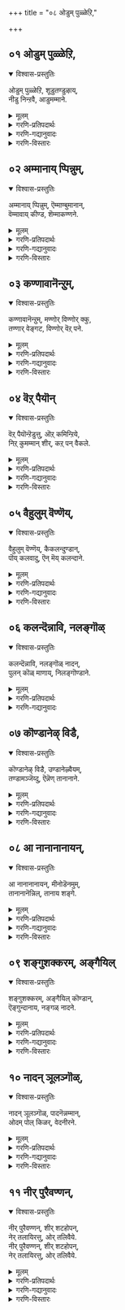 +++
title = "०८ ओडुम् पुळ्ळेऱि,"

+++


## ०१ ओडुम् पुळ्ळेऱि,
<details open><summary>विश्वास-प्रस्तुतिः</summary>

ओडुम् पुळ्ळेऱि, शूडुतण्डुऴाय्,  
नीडु निन्ऱवै, आडुमम्माने.
</details>

<details><summary>मूलम्</summary>

ओडुम् पुळ्ळेऱि, शूडुतण्डुऴाय्,  
नीडु निन्ऱवै, आडुमम्माने.
</details>

<details><summary>गरणि-प्रतिपदार्थः</summary>

पुळ् एऱि = गरुडपक्षियन्नेरि, ओडुम् = धाविसुववनू, तण् तुऴाय् = तम्पाद तुलसियन्नु, शूडुम् = मुडियुववनू, नीडु = शाश्वतवागि, निन्ऱ = इरुव, अवै = अवरॊडनॆ, आडुम् = सन्तोषपडुववनू, अम्माने = सर्वेश्वरने. 
</details>

<details><summary>गरणि-गद्यानुवादः</summary>

गरुड पक्षियन्नेरि धाविसुववनू, तम्पाद तुलसिय हारवन्नु मुडियुववनू, शाश्वतवागिरुव अवरॊडनॆ सन्तोषदिन्द विहरिसुववनू, सर्वेश्वरने. 
</details>

<details><summary>गरणि-विस्तारः</summary>

’गरुड.................................नू’ – तन्न आश्रितरिगॆ सङ्कटवॊदगिदाग, अवरु ’स्वामी, नीने गति, कापाडु” ऎन्दु आर्तरागि कूगि करॆदाग, भगवन्तनु क्षणमात्रवू तडमाडदन्तॆ, गरुडनन्नेरि, अवर बळिगॆ ओडिबरुववनल्ल\! आश्रितवत्सलनल्लवे स्वामि? 

“तम्पाद .........................नू” – अरळि, परिमळदिन्दलू मधुविनिन्दलू तुम्बिरुव, दुम्बिगळु मुसुरिकॊण्डिरुव तम्पाद तुलसिय हारवॆन्दरॆ भगवन्तनिगॆ अत्यन्त प्रियवादद्दु. अदन्नु तलॆयल्लि मुडियुववनु. कत्तिनल्लि धरिसुवनु स्वामि. 

’शाश्वत.................नू” – शाश्वतवागि नॆलसिरुववरॆन्दरॆ नित्यसूरिगळु. अवरु परमपदवासिगळु. भगवन्तन सान्निध्यदल्लिद्दुकॊण्डु, सेवॆसल्लिसुत्ता, भगवत्कृपाकटाक्षक्कॆ पात्ररागि आनन्ददिन्द काल कळॆयुववरु अवरु. 

आळ्वाररु हेळुत्तारॆ- भगवन्तनु कडुसङ्कटक्कॊळगागिरुव आश्रितर सङ्कटवन्नु कूडले हरिसुत्तानॆ. तुलसिय हारवन्नु धरिसुत्तानॆ. नित्यसूरिगळ कैङ्कर्यवन्नु स्वीकरिसुत्ता आनन्ददिन्द अवरॊडनॆ इरुत्तानॆ. आश्रितवत्सलनू करुणामयनू स्वामि.
</details>



## ०२ अम्मानाय् प्पिन्नुम्,
<details open><summary>विश्वास-प्रस्तुतिः</summary>

अम्मानाय् प्पिन्नुम्, ऎम्माण्बुमानान्,  
वॆम्मावाय् कीण्ड, शॆम्माकण्णने.
</details>

<details><summary>मूलम्</summary>

अम्मानाय् प्पिन्नुम्, ऎम्माण्बुमानान्,  
वॆम्मावाय् कीण्ड, शॆम्माकण्णने.
</details>

<details><summary>गरणि-प्रतिपदार्थः</summary>

अम्मन् आय्= सर्वेश्वरनागि, पिन्नुम् = अनन्तर, ऎम्माण्भुम् आनान् = नम्म तन्दॆयू आदवनु, वॆम् = क्रूरवाद, मा = कुदुरॆय, वाय् कीण्ड = बायन्नु सीळिद, शॆम् = कॆम्पाद, मा = विशालवाद, कण्णने = कण्णुळ्ळवने \(कृष्णने\). 
</details>

<details><summary>गरणि-गद्यानुवादः</summary>

सर्वेश्वरनादवनू, नम्म तन्दॆयादवनू, क्रूरवाद कुदुरॆय बायन्नु सीळिदवनू कॆम्पाद विशालवाद कण्णुळ्ळ कृष्णने. 
</details>

<details><summary>गरणि-विस्तारः</summary>

हिन्दिन पाशुरदल्लि, भगवन्तनु नित्यसूरिगळ कैङ्कर्यवन्नु स्वीकरिसुत्तिरुवनॆन्दरू सह, अवनु तन्न सृष्टिय जीविगळ बगॆगॆ कृपॆगॊण्डु, अवर कष्टसङ्कटगळन्नु निवारिसुवुदरल्लि सदा सिद्धनागिरुवनॆन्दु हेळलायितु. 

ई पाशुरदल्लि सर्वेश्वरनाद स्वामियु भूलोकवासिगळिगॆ तन्दॆयागियू ऒडॆयनागियू इद्दानॆम्बुदन्नु निदर्शनदॊन्दिगॆ तिळिसलागिदॆ. 

आळ्वाररु हेळुत्तारॆ- भगवन्तनु सर्वेश्वरनागि परमपदवासिगळ सेवॆयन्नु पडॆयुत्तिद्दरू सह भूलोकवासिगळ उद्धारक्कागि सन्दर्भक्कॆ तक्कन्तॆ बेरॆबेरॆ अवतारगळन्नु तळॆयुव कृपाळुवागिद्दानॆ. सुन्दरवू विशालवू आद कण्णुगळुळ्ळ अत्याकर्षकनाद श्रीकृष्णने अवनु\! 

दुष्टकंसनिन्द प्रेरितनागि, केशि ऎम्ब राक्षसनु बालकृष्णनन्नु कच्चि कॊल्लुवुदक्कागि बन्दनु. तन्न दॊड्ड बायन्नु तॆरॆदिट्टुकॊण्डु कृष्णन मेलॆ नुग्गि बन्दनु. कृष्णनु तन्न ऎडतोळन्नुआ कुदुरॆय बायल्लि तुरुकिदनु. अल्लि अदु दप्पदप्पनागुत्त बॆळॆयितु. कुदुरॆगॆ उसिराडलु आगदन्तॆ माडितु. आ बळिक, कैयन्नु हिन्दक्कॆ सॆळॆदुकॊण्डु, अदर ऎरडुदवडॆगळन्नू हिडिदु अदर बायन्नु सीळिकॊन्दु हाकिदनु. इदु केशिसंहारद कथॆ.
</details>



## ०३ कण्णावानॆन्ऱुम्,
<details open><summary>विश्वास-प्रस्तुतिः</summary>

कण्णावानॆन्ऱुम्, मण्णोर् विण्णोर् क्कु,  
तण्णार् वेङ्गट, विण्णोर् वॆऱ् पने.
</details>

<details><summary>मूलम्</summary>

कण्णावानॆन्ऱुम्, मण्णोर् विण्णोर् क्कु,  
तण्णार् वेङ्गट, विण्णोर् वॆऱ् पने.
</details>

<details><summary>गरणि-प्रतिपदार्थः</summary>

कण् आवान् = कृपाधारनागुत्तानॆ, ऎन्ऱुम् = यावागलू \(ऎल्ल कालक्कू\), मण्णोर् क्कु = भूलोकवासिगळिगू, विण्णोर् क्कु = मेलण लोकदवरिगू, तण् आर् = तम्पु तुम्बिरुव, वेङ्गडम् = तिरुवॆङ्कटवॆम्बुदु, विण्णोर् = नित्यसूरिगळ, वॆऱ् पने = तिरुमलैयुळ्ळवने. 
</details>

<details><summary>गरणि-गद्यानुवादः</summary>

भूलोकवासिगळिगू मेलणलोकदवरिगू यारु ऎल्ल कालक्कू कृपाधारनागिरुत्तानो आ स्वामिये तम्पु तुम्बिरुव तिरुवेङ्कटवॆम्ब तिरुमलॆयल्लि नॆलसिरुव नित्यसूरिगळस्वामि\! 
</details>

<details><summary>गरणि-विस्तारः</summary>

इदॊन्दु स्वारस्यवाद पाशुर. भूलोकदल्लि तिरुवॆङ्कटगिरिय हिरिमॆयॆष्टॆम्बुदन्नू, भगवन्तन सर्वसमत्ववन्नू इदु तिळिसुत्तदॆ. 

आळ्वाररु हेळुत्तारॆ- भगवन्तनिगॆ तारतम्यभावनॆयिल्ल. अवनु पक्षपातमाडुवुदिल्ल. इवरु तन्न समीपदल्लिरुववरु, परिशुद्धरादवरु, पापरहितरु, अमररु, तन्न नित्यकैङ्कर्यदल्लिये तॊडगिरुववरु ऎन्दु परमपदवासिगळाद नित्यसूरिगळ विषयदल्लि भगवन्तनिगॆ वात्सल्य हॆच्चुवुदिल्ल. हागॆये, इवरु पापिगळु, हुट्टु-सावुगळ गॊन्दलदल्लि बिद्दुतॊळलुववरु, कीळादवरु ऎन्दु भूलोकवासिगळाद मर्त्यर विषयदल्लि अवन वात्सल्य कुन्दुवुदिल्ल. अवरन्नु निकृष्टवागि काणुवुदिल्ल. असड्डॆ माडुवुदिल्ल. अवर उद्धारक्कागिये तानिरुवुदु ऎम्बुदन्नु लोकक्कॆ निदर्शनगॊळिसुवुदक्कागिये ऎम्बन्तॆ तम्पु तुम्बिरुव तिरुवॆङ्कटगिरियॆम्ब पवित्रवाद बॆट्टद शिखरदल्लि आ स्वामिये, नित्यसूरिगळिन्द सेवॆयन्नु स्वीकरिसुव स्वामिये, तानिरबेकाद परमपदवन्नु बिट्टु बन्दु, नॆलसिद्दानॆ कण्डिरा\!
</details>



## ०४ वॆऱ् पैयॊन्
<details open><summary>विश्वास-प्रस्तुतिः</summary>

वॆऱ् पैयॊन्ऱॆडुत्तु, ऒऱ् कमिन्ऱिये,  
निऱ् कुमम्मान् शीर्, कऱ् पन् वैकले.
</details>

<details><summary>मूलम्</summary>

वॆऱ् पैयॊन्ऱॆडुत्तु, ऒऱ् कमिन्ऱिये,  
निऱ् कुमम्मान् शीर्, कऱ् पन् वैकले.
</details>

<details><summary>गरणि-प्रतिपदार्थः</summary>

वॆऱ् पै ऒन्ऱु = बॆट्टवॊन्दन्नु, ऎडुत्तु = ऎत्ति हिडिदु, ऒऱ् कम् = बलद कॊरतॆ, इन्ऱिये = इल्लदन्तॆये, निऱ् कुम् = निन्त, \(निल्लुव\), अम्मान् = स्वामिय शीर् = कल्याणगुणगळन्नु, कऱ् पन् = कलियुत्तेनॆ, \(चिन्तिसुत्तानॆ\), वैहले = यावागलू. 
</details>

<details><summary>गरणि-गद्यानुवादः</summary>

बॆट्टवॊन्दन्नु ऎत्तिहिडिदु बलद कॊरतॆयिल्लदन्तॆ निल्लुव स्वामिय कल्याणगुणगळन्नु ऎडॆबिडदॆ चिन्तिसुत्तेनॆ. 
</details>

<details><summary>गरणि-विस्तारः</summary>

भगवन्तनु श्रीकृष्णनागि अवतरिसिदाग नडॆसिद अद्भुत प्रसङ्गवॊन्दन्नु इल्लि सूचिसुत्ता, सर्वेश्वरन सामर्थ्य, दयॆ, रक्षणॆ, क्षमॆ, सर्वसमत्व मुन्ताद विशिष्टकल्याण गुणगळन्नु उदाहरिसलागुत्तिदॆ. 

गोवळरु, तम्म सम्प्रदायक्कॆ तक्कन्तॆ, वर्षक्कॊम्मॆ देवेन्द्र पूजॆ माडुत्तिद्दरु. ऒम्मॆ आ पूजॆयन्नू ऎडॆयन्नू तनगॆ सल्लिसलिल्लवॆम्ब कारणदिन्द देवेन्द्रनु अवर मेलॆ कोपगॊण्डु इडिय नन्दगोकुलवन्ने नाशमाडिबिडुवुदागि, अदर मेलॆ एळुदिनगळ काल ऎडॆबिडदॆ बिरुसुमळॆयन्नु सुरिसिदनु. अल्लि \(नन्दगोकुलदल्लि\) बॆळॆयुत्तिद्द बालकृष्णनु, समीपदल्लिद्द गोवर्धन गिरियन्ने कॊडॆयन्तॆ ऎत्तिहिडिदु, अदरडियल्लि गोवुगळन्नू गोवळरन्नू आ बिरुसु मळॆयिन्द पारुमाडिदनु. 

ऎळॆय बालकनिगॆ बॆट्टवन्नु ऎत्ति हिडियुव सामर्थ्यवे? एळु दिनगळ काल तन्न किरुबॆरळिन मेलॆ अदन्नु निल्लिसिकॊण्डिरुवाग अवन बल कुन्दलिल्लवे? इन्थ हलवारु प्रश्नॆगळु भगवन्तन साटियिल्लद सामर्थ्यवन्नुगुरुतिट्टु तोरिसुवुदु. 

देवेन्द्रनिगॆ उण्टाद कोप, दर्पगळु फलिसदॆ, अवनिगॆ मुखभञ्जनवायितष्टॆ. आग अवनु बालकृष्णनन्नु सर्वेश्वरनॆन्दरितु, अल्लिगॆ तन्न परिवारदॊन्दिगॆ बन्दु, स्वामिय क्षमॆबेडिदनष्टॆ. आश्रितरन्नु रक्षिसुवुदू, आश्रित विरोधिगळन्नु शिक्षिसुवुदू भगवन्तन कॆलस. आश्रितविरोधियाद देवेन्द्रनु भगवन्तनल्लि क्षमॆ बेडिद कूडले. अवनु तप्पु माडिदवनादरू, अदन्नु लॆक्किसदॆ, अवनन्नु मन्निसुव सहज स्वभाव भगवन्तनदु. आद्दरिन्द अवनन्नु भगवन्तनु क्षमिसिदनु. 

आश्रितरु गोपगोपियरे एकॆ? मूकप्राणिगळाद गोवुगळु अल्लवे? ऎल्लरनू रक्षिसुव कार्यभगवन्तनदल्लवे? भगवन्तनिगॆ गोवळरिगिन्तलू गोवुगळल्लि वात्सल्य हॆच्चु. 

हीगॆ, ऒन्दु प्रसङ्गदिन्दले भगवन्तनु तन्न अनेक कल्याणगुणस्वभावगळन्नु व्यक्तपडिसिदनु\!

आळ्वाररु हेळुत्तारॆ- बालकनागि कण्डरू सह, तानु सर्वसमर्थनॆन्दु तोरिसुवन्तॆ दॊड्ड बॆट्टवन्नॆत्ति कॊडॆयन्तॆ हिडिदु आश्रितराद गोवुगळन्नूगोवळरन्नू कापाडिदनल्लवे? आ स्वामिय कृपॆगागि नानु अवन विशिष्टकल्याणगुणगळन्नु ऎडॆबिडदॆ चिन्तिसुत्तेनॆ.
</details>



## ०५ वैहुलुम् वॆण्णॆय्,
<details open><summary>विश्वास-प्रस्तुतिः</summary>

वैहुलुम् वॆण्णॆय्, कैकलन्दुण्डान्,  
पॊय् कलवादु, ऎन् मॆय् कलन्दाने.
</details>

<details><summary>मूलम्</summary>

वैहुलुम् वॆण्णॆय्, कैकलन्दुण्डान्,  
पॊय् कलवादु, ऎन् मॆय् कलन्दाने.
</details>

<details><summary>गरणि-प्रतिपदार्थः</summary>

वैहुलम् = यावागलू, वॆण्णॆय् = बॆण्णॆयन्नु, कैकलन्दु = कै तुम्बिकॊण्डु, उण्डान् = उण्डवनाद स्वामियु, पॊय् कलवादु = सुळ्ळिगॆ ऎडॆयिल्लदन्तॆ, ऎन् = नन्न, मॆय् = देहदल्लि, कलन्दाने – कूडिकॊण्डनल्ल\! 
</details>

<details><summary>गरणि-गद्यानुवादः</summary>

बॆण्णॆयन्नु यावागलू कैगळल्लि तुम्बिकॊण्डु उण्णुव स्वामियु, सुळ्ळिगॆ \(भ्रान्तिगॆ\) ऎडॆकॊडदन्तॆ, नन्न देहदल्लि \(बन्दु\) कूडिकॊण्डनल्ल\! 
</details>

<details><summary>गरणि-विस्तारः</summary>

आळ्वाररु हेळुत्तारॆ- भगवन्तन विशिष्ट कल्याणगुणगळन्नु ऎडॆबिडदॆ नानु चिन्तिसुत्तिरुवुदर फलवागि ननगॆ अत्युत्तमवाद भाग्यवु लभ्यवागिदॆ. हिन्दॆ, श्रीकृष्णनागि बॆळॆयुत्तिद्द सर्वेश्वरनु नन्दगोकुलद मनॆमनॆयल्लियू बॆण्णॆयन्नु कैगळल्लि तुम्बिकॊण्डु ऎडॆबिडदॆ तिन्नुत्तिद्दष्टु सरागवागिवे, सुलभवागिये, अवनु नन्न देहदॊळक्कॆ प्रवेशिसिद्दानॆ. इदु सुळ्ळू अल्ल. ई विषयदल्लि ननगॆ भ्रान्तियू इल्ल. 

भगवन्तनन्नु ऒलिसिकॊळ्ळुवुदक्कॆ सरळमार्ग अवन कल्याणगुणगळन्नु ऎडॆबिडदॆ चिन्तिसुत्तिरुवुदु ऎन्दु सूचनॆयल्लवे?
</details>



## ०६ कलन्दॆन्नावि, नलङ्गॊळ्
<details open><summary>विश्वास-प्रस्तुतिः</summary>

कलन्दॆन्नावि, नलङ्गॊळ् नादन्,  
पुलन् कॊळ् माणाय्, निलङ्गॊण्डाने.
</details>

<details><summary>मूलम्</summary>

कलन्दॆन्नावि, नलङ्गॊळ् नादन्,  
पुलन् कॊळ् माणाय्, निलङ्गॊण्डाने.
</details>

<details><summary>गरणि-प्रतिपदार्थः</summary>

कलन्दु = कूडिकॊण्डु, ऎन् आवि = नन्न आत्मदॊडनॆ, नलम् कॊळ् = हर्षिसि कीर्तिवन्तनाद, नादन् = नन्न नाथनु, पुलन् कॊळ् = पञ्चेन्द्रियगळन्नू सूरॆगॊळ्ळुवन्थ, माण् आय् = वामन ब्रह्मचारियागि, निलम् = नॆलवन्नु, कॊण्डाने = \(दानवागि\) पडॆदुकॊण्डवने. 
</details>

<details><summary>गरणि-गद्यानुवादः</summary>

आळ्वाररु हेळुत्तारॆ- भगवन्तनु परमसुन्दरनाद वामनवटुवागि अवतरिसि, बलिचक्रवर्तिय याग शालॆयन्नु प्रवेशिसिदाग, अल्लिद्दवरॆल्लर ऎल्ल इन्द्रियगळन्नू सूरॆगॊण्डनु. बळिक, तन्न हॆज्जॆयल्लि मूरु हॆज्जॆगळष्टु नॆलवन्नु तनगॆ दान माडॆन्दु बलिचक्रवर्तियन्नु याचिसि, अदन्नु अवनिन्द पडॆदुकॊण्डु, महादानियाद बलिचक्रवरियन्नु उद्दरिसिदनु. रूपदल्लि चिक्कवनागि बन्दवन कीर्ति ऎष्टु अपारवागि बॆळॆयितु\! आ स्वामिये नन्न नाथनागि बन्दु, नन्नल्लि अभिमानगॊण्डु, नन्न देहवन्नु प्रवेशिसिदनु. मत्तु नन्न आत्मदॊन्दिगॆ बॆरॆतुकॊण्डनु. इदरिन्द नन्न देहात्म भ्रान्तियु नाशवायितु. आत्मोद्धारवायितु. बलिचक्रवर्तियन्तॆ नानु कॊडुगैयवनल्ल. नन्नल्लि कॊडलु एनू इल्ल. अवन कल्याणगुणगळन्नु चिन्तिसुत्तिद्दद्दरिन्दले, नन्नल्लि अवनु अपारवाद कृपॆयन्नु तोरिदनल्ल\!
</details>



## ०७ कॊण्डानेऴ् विडै,
<details open><summary>विश्वास-प्रस्तुतिः</summary>

कॊण्डानेऴ् विडै, उण्डानेऴ्वैयम्,  
तण्डामञ्जॆय्दु, ऎन्नॆण् तानानाने.
</details>

<details><summary>मूलम्</summary>

कॊण्डानेऴ् विडै, उण्डानेऴ्वैयम्,  
तण्डामञ्जॆय्दु, ऎन्नॆण् तानानाने.
</details>

<details><summary>गरणि-प्रतिपदार्थः</summary>

कॊण्डान् = पळगिसिकॊण्डनु, एऴ् विडै = एळु गूळिगळन्नु, उण्डान् =उण्डनु \(कबळिसिबिट्टनु\), एऴ् वैयम् = एळुलोकगळन्नु, तण् = तम्पाद, तामम् = स्थळवन्नु \(नॆलॆयन्नु\), शॆय्दु = उण्टुमाडि, ऎन् = नन्न, ऎण् तान् = नन्न आलोचनॆये \(मनस्से\), आनाने = आगिबिट्टनल्ल\! 
</details>

<details><summary>गरणि-गद्यानुवादः</summary>

एळु गूळिगळन्नू पळगिसिकॊण्डनु. एळु लोकगळन्नू कबळिसिबिट्टनु. तम्पाद स्थळवन्नु उण्टुमाडि, नन्न आलोचनॆये तानु आगिबिट्टनल्ल\! 
</details>

<details><summary>गरणि-विस्तारः</summary>

आळ्वाररु हेळुत्तारॆ- भगवन्तनु श्रीकृष्णनागि अवतरिसिदाग, तनगॆ प्रीतिपात्रळाद नप्पिन्नैदेवियन्नु कैहिडियुवुदक्कागिये, अवळ तन्दॆ साकिद्द एळुगूळिगळन्नू तानॊब्बने ऒण्टियागि ऎदुरिसि, हिडिदु पळगिसिदनु. प्रळय काल बन्दाग, स्वामियु तन्न सृष्टिये आद एळु लोकगळन्नू कबळिसि, तन्न हॊट्टॆयल्लिट्टुकॊण्डु संरक्षिसिदनु. चेतनरन्नु उद्धरिसि, अवरिगॆ शाश्वतवाद नॆलॆयन्नु कॊडुवुदक्कागिये आनन्दपूर्णवाद परमपदवन्ने उण्टुमाडिदनु. हीगॆल्ल अद्भुतकार्‍यगळन्नु नडॆसिद्दरिन्द, आश्रितरक्षकत्ववन्नू, अपारवात्सल्यवन्नू, कृपॆयन्नू व्यक्तपडिसिद भगवन्तनु नन्न मनदल्लि मूडिबन्द आलोचनॆगळॆल्लवन्नू कैगूडिसिदनल्ल\! 

“नन्न आलोचनॆये तानागिबिट्टनल्ल” – इदक्कॆ आळ्वाररु जीविसिरुव कालदल्लि भगवत्सेवॆयन्नु ऎडॆबिडदॆ नडॆसुत्तिरबेकॆन्दू, अवरु मरणिस बळिक, परमपदवन्ने सेरि, भगवन्तन नित्यसेवॆयल्लि तॊडगिरबेकॆन्दू आ “आलोचनॆ’गळु इरबहुदे? ऎनिसुत्तदॆ.
</details>



## ०८ आ नानानानायन्,
<details open><summary>विश्वास-प्रस्तुतिः</summary>

आ नानानानायन्, मीनोडॆनमुम्,  
तानानानॆन्निल्, तानाय शङ्गे.
</details>

<details><summary>मूलम्</summary>

आ नानानानायन्, मीनोडॆनमुम्,  
तानानानॆन्निल्, तानाय शङ्गे.
</details>

<details><summary>गरणि-प्रतिपदार्थः</summary>

आन् आनान् आयन् \(= आन् आयन् आनान्\) = दनकरुगळन्नु मेयिसुव गोपालनादनु, मीनोडुएनमुम् = मीनागियू, वराहनागियू, तान् आनान् = ताने आदनु, ऎन्निल् = ऎन्दरॆ, तान् तानु, आय = आदद्दु, शङ्गे = लॆक्कविल्लदष्टु रूपगळे. 
</details>

<details><summary>गरणि-गद्यानुवादः</summary>

दनकरुगळन्नु मेयिसुव गोपालनागियू, मीनागियू, वराहनागियू ताने आदनु ऎन्दरॆ, तानु लॆक्कविल्लदष्टु रूपगळे आदनु \(आगिद्दानॆ\). 
</details>

<details><summary>गरणि-विस्तारः</summary>

आळ्वाररु हेळुत्तारॆ- भगवन्तनु बेरॆबेरॆ अवतारगळन्नु तळॆदनु. मीनादनु, वराहवादनु, गोपालनादनु. हीगॆ हेळिदरॆ, भगवन्तनु वराहनागि दुष्ट हिरण्याक्षनन्नु कॊन्दु अवनु ..................................होद भूमियन्नु \(भूदेवियन्नु\) रक्षिसिदनु. ............................................गोवुगळन्नु मेयिसि अवुगळन्नु रक्षिसिदनु. ...............तन्न जगद्रक्षणकार्यक्कागि तळॆद अवतार रूपगळु ऒन्दे, ऎरडे, हत्तॆ, इप्पत्ते? सन्दर्भक्कॆ तक्कन्तॆ अवु लॆक्कविल्लदष्टु ऎन्दे हेळबेकागुत्तदॆ.
</details>



## ०९ शङ्गुशक्करम्, अङ्गैयिल्
<details open><summary>विश्वास-प्रस्तुतिः</summary>

शङ्गुशक्करम्, अङ्गैयिल् कॊण्डान्,  
ऎङ्गुन्दानाय, नङ्गळ् नादने.
</details>

<details><summary>मूलम्</summary>

शङ्गुशक्करम्, अङ्गैयिल् कॊण्डान्,  
ऎङ्गुन्दानाय, नङ्गळ् नादने.
</details>

<details><summary>गरणि-प्रतिपदार्थः</summary>

शङ्गु = शङ्खचक्रगळन्नु, अम् कैयिल् = सुन्दरवाद कैगळल्लि, कॊण्डान् = धरिसिद्दानॆ, ऎङ्गुम् = ऎल्लॆल्लियू \(ऎल्लॆडॆयल्लियू\), तान् = ताने, आय = आगिरुववनु, नङ्गळ् = नम्म, नादने = ऒडॆयने \(रक्षकनाद स्वामिये\). 
</details>

<details><summary>गरणि-गद्यानुवादः</summary>

ऎल्लॆडॆयल्लियू ताने आगिरुववनु नम्म रक्षकनाद नम्म स्वामिये\! अवनु तन्न सुन्दरवाद कैगळल्लि शङ्ख चक्रगळन्नु धरिसिद्दानॆ. 
</details>

<details><summary>गरणि-विस्तारः</summary>

आळ्वाररु हेळुत्तारॆ- भगवन्तनु ऎल्ल कडॆयल्लू व्यापिसिकॊण्डिद्दानॆ. तानु आरिसिकॊण्डन्तॆ लॆक्कविल्लदष्टु अवतारगळागि, ऎल्लर कण्णिगू इन्द्रियगळिगू गोचरवागियू, तानु सृष्टिसिद ऎल्ल वस्तुगळल्लि अन्तर्यामियागि इन्द्रियगळिगॆ अगोचरवागियू व्यापिसिकॊण्डिद्दानॆ. अवनु नम्म ऒडॆयनागि, नम्म रक्षकनागि तन्न सुन्दरवाद कैगळल्लि शङ्ख चक्रगळन्नु हिडिदु सिद्धनागिद्दानॆ. आश्रितरक्षणॆयॆन्दरॆ भगवन्तनिगॆ ऎष्टु वात्सल्य\!
</details>



## १० नादन् ञूलञ्गॊळ्,
<details open><summary>विश्वास-प्रस्तुतिः</summary>

नादन् ञूलञ्गॊळ्, पादनॆन्नम्मान्,  
ओदम् पोल् किळर्, वेदनीरने.
</details>

<details><summary>मूलम्</summary>

नादन् ञूलञ्गॊळ्, पादनॆन्नम्मान्,  
ओदम् पोल् किळर्, वेदनीरने.
</details>

<details><summary>गरणि-प्रतिपदार्थः</summary>

नादन् = सर्वलोकनाथनू, ञूलम् कॊळ् = ऎल्ला लोकगळन्नू अळॆदुकॊळ्ळुवन्थ, पादम् = तिरुवडिगळुळ्ळवनू, ऎन् अम्मान् = नन्न ऒडॆयनू, ओदम् पोल् = कडलिन हागॆ, किळर् = घोषिसुव, वेदम् = वेदगळ \(वेदगळिन्द तिळियतक्क\), नीरने = सहजसद्गुणगळन्नुळ्ळवने. 
</details>

<details><summary>गरणि-गद्यानुवादः</summary>

सर्वलोकनाथनागि, ऎल्ला लोकगळन्नू अळॆदुकॊळ्ळुवन्थ पादगळन्नुळ्ळवनागि, कडलिन हागॆ घोषिसुव वेदगळिन्द तिळियतक्कवनागिरुव सहजसद्गुणगळन्नुळ्ळवने. 
</details>

<details><summary>गरणि-विस्तारः</summary>

आळ्वाररु हेळुत्तारॆ- भगवन्तनु सर्वलोकनायकनु. ऎल्लरन्नू रक्षिसुव भारवन्नु वहिसिकॊण्डिद्दानॆ. हिन्दॆ, त्रिविक्रमनागि बॆळॆदु, ऎल्ल लोकगळन्नू तन्न ऎरडे हॆज्जॆगळिन्द अळॆदुकॊण्डन्थ तिरुवडिगळुळ्ळवनु. कडलु ऎडॆबिडदॆ घोषिसुवन्तॆ, वेदगळु अवन हिरिमॆ महिमॆगळन्नु कुरितु घोषिसुत्तवॆ. वेदगळिन्दले अवनु तिळियतक्कवनु. अनन्तवाद सहजसद्गुणगळुळ्ळवनु. अन्थ महामहिमन विशिष्टकल्याणगुणगळन्नु नानु विवरिसि हेगॆ हेळलि?
</details>



## ११ नीर् पुरैवण्णन्,
<details open><summary>विश्वास-प्रस्तुतिः</summary>

नीर् पुरैवण्णन्, शीर् शटहोपन्,  
नेर् तलायिरत्तु, ओर् तलिवैये.   
नीर् पुरैवण्णन्, शीर् शटहोपन्,  
नेर् तलायिरत्तु, ओर् तलिवैये.
</details>

<details><summary>मूलम्</summary>

नीर् पुरैवण्णन्, शीर् शटहोपन्,  
नेर् तलायिरत्तु, ओर् तलिवैये.   
नीर् पुरैवण्णन्, शीर् शटहोपन्,  
नेर् तलायिरत्तु, ओर् तलिवैये.
</details>

<details><summary>गरणि-प्रतिपदार्थः</summary>

नीर् पुरै = कडलिन हागॆ, वण्णन् = बण्णवुळ्ळवनन्नु कुरितु, शीर् = \(भक्ति\) सम्पत्तन्नुळ्ळ, शडहोपन् = शठगोपनु, नेर् दल् = सहजवागि \(प्रामाणिकवागि\) नुडिद, आयिरत्तु = ऒन्दु साविरदल्लि, ओर् दल् = परिशीलिसि तिळियतक्कवु, इवैये = इवुगळे. 
</details>

<details><summary>गरणि-गद्यानुवादः</summary>

कडलिन हागॆ बण्णवुळ्ळवनन्नु कुरितु, भक्तिसम्पत्तन्नुळ्ळ शठगोपनु सहजवागि \(प्रामाणिकवागि\) नुडिद ऒन्दु साविरदल्लि परिशीलिसि तिळियतक्कवु इवुगळे. 
</details>

<details><summary>गरणि-विस्तारः</summary>

ई तिरुवाय् मॊऴि हिन्दिन तिरुवाय् मॊऴिगळन्तॆ अल्ल. इदरल्लि हेळिरुव विषयवन्नु गम्भीरवागि, चॆन्नागि योचिसि, परिशीलिसतक्कद्दागिदॆ. भगवन्तनन्नु नम्म अन्तरङ्गदल्लि दृढवागि इरिसिकॊण्डु, आराधिसि, उद्धारगॊळ्ळुवुदु हेगॆ ऎम्बुदन्नु इल्लि सूचिसलागिदॆ. ई कारणदिन्दले “शठगोपनु सहजवागि नुडिद ऒन्दु साविरदल्लि परिशीलिसतक्कवु इवे” ऎन्दु निर्धरवागि हेळलागिदॆ. 

ई तिरुवाय् मॊऴिय विषयवन्नु सङ्ग्रहवागि हेळबहुदादरॆ- भगवन्तनिगॆ पक्षपातवॆम्बुदे इल्ल. अवनिगॆ नित्यसूरिगळ विषयदल्लि ऎष्टुवात्सल्यदिन्दिरुवनो अष्टे वात्सल्य भूलोकवासिगळाद चेतनर मेलू इदॆ. आश्रितरन्नु रक्षिसलु, अवर दुःख सङ्कटगळन्नु हरिसलु भगवन्तनिगॆ सदा कातर. शङ्ख चक्रगळन्नु अवनु तन्न कैगळल्लि धरिसि सदा सन्नद्धनागिरुत्तानॆ. गरुडनन्नेरि अवर बळिगॆ ऎळ्ळष्टू तडमाडदन्तॆ धाविसुत्तानॆ. भगवन्तन विशिष्ट कल्याण गुणस्वभावगळन्नु ऎडॆबिडदॆ चिन्तिसुत्तिद्दरॆ साकु. परमसमर्थनाद अवनु सुप्रीतनागुत्तानॆ. चेतनन अन्तरङ्गवन्नु प्रवेशिसुत्तानॆ. अवन आत्मदॊन्दिगॆ कलॆतुकॊळ्ळूत्तानॆ. इदरिन्द चेतननु तन्न देहात्मभ्रान्तियन्नु कळॆदुकॊण्डु, उज्जीवनगॊळ्ळुत्तानॆ. भगवन्तनु भक्तन \(चेतनन\) मेलॆ अपारवाद वात्सल्यवन्नू कृपॆयन्नू व्यक्तपडिसुत्तानॆ. चेतनन मनदल्लि आलोचनॆगळु मूडिबरुत्तवॆ. इल्लि जीविसिरुवष्टु कालदल्लि भगवन्तन सेवॆयल्लि अवनु ऎडॆबिडदॆ नडॆसबेकॆन्दू, बळिक, परमपदवन्नु सेरि, तन्न नित्यसेवॆयन्नु नडॆसुत्त आनन्दिसबेकॆन्दू मनस्सिनल्लि तुम्बिबरुव आलोचनॆगळु भगवत्कृपॆगॆ पात्रवागुत्तवॆ. चेतनोद्धारक्कागिये भगवन्तनु अनन्तवाद अवतारगळन्नु तळॆदु, सर्वव्यापियागि, सर्वान्तर्यामियागि शोभिसुत्तानॆ. 

तिरुक्कूरुहूरिन शठगोपनु तानु भगवन्तनन्नु हेगॆ कण्डु हेगॆ अनुभविसिदनो हागॆये सहजवागि, प्रामाणिकवागि ई तिरुवाय्मॊमॊऴियल्लि विवरिसिद्दानॆ. ई विषयवन्नु गाढवागि योचिसि, परिशीलिसि, सत्यांशवन्नरितुकॊण्डु, हागॆये आचरिसुत्ता, चेतनरु उद्धारगॊळ्ळबेकॆम्बुदे ई तिरुवाय् मॊऴिय फलश्रुति\!
</details>
